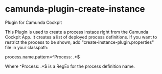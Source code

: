 camunda-plugin-create-instance
==============================

Plugin for Camunda Cockpit

This Plugin is used to create a process instace right from the Camunda Cockpit App. It creates a list of deployed process definitions. If you want to restrict the process to be shown, add "create-instance-plugin.properties" file in your classpath:

process.name.pattern=^Process: .*$

Where ^Process: .*$ is a RegEx for the process definition name.
